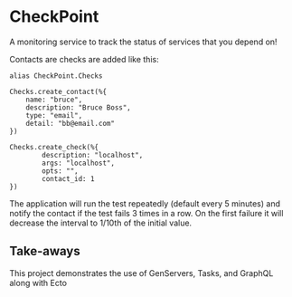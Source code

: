 # CheckPoint

A monitoring service to track the status of services that you depend on!

Contacts are checks are added like this:

```
alias CheckPoint.Checks

Checks.create_contact(%{
    name: "bruce",
    description: "Bruce Boss",
    type: "email",
    detail: "bb@email.com"
})

Checks.create_check(%{
        description: "localhost",
        args: "localhost",
        opts: "",
        contact_id: 1
})
```

The application will run the test repeatedly (default every 5 minutes) and
notify the contact if the test fails 3 times in a row.  On the first failure
it will decrease the interval to 1/10th of the initial value.

## Take-aways

This project demonstrates the use of GenServers, Tasks, and GraphQL along with Ecto

